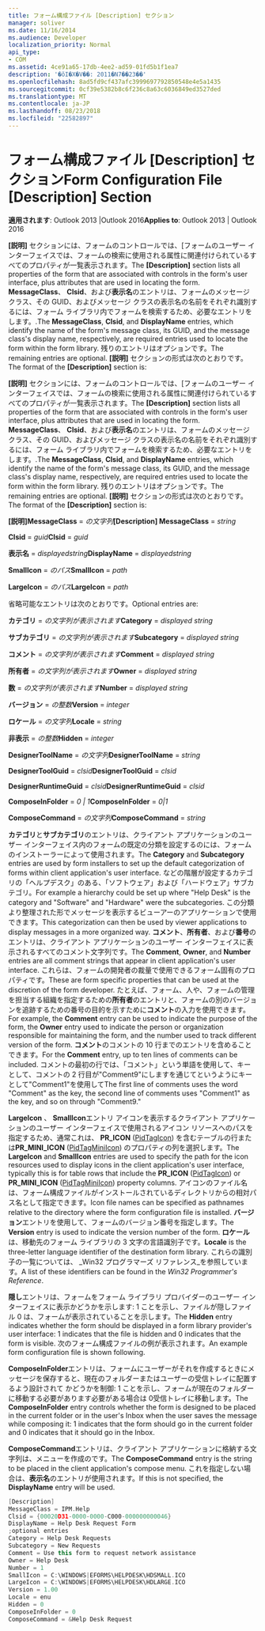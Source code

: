 ```yaml
---
title: フォーム構成ファイル [Description] セクション
manager: soliver
ms.date: 11/16/2014
ms.audience: Developer
localization_priority: Normal
api_type:
- COM
ms.assetid: 4ce91a65-17db-4ee2-ad59-01fd5b1f1ea7
description: '�ŏI�X�V��: 2011�N7��23��'
ms.openlocfilehash: 8ad5fd9cf437afc3999697792850548e4e5a1435
ms.sourcegitcommit: 0cf39e5382b8c6f236c8a63c6036849ed3527ded
ms.translationtype: MT
ms.contentlocale: ja-JP
ms.lasthandoff: 08/23/2018
ms.locfileid: "22582897"
---
```

# <a name="form-configuration-file-description-section"></a><span data-ttu-id="cca11-103">フォーム構成ファイル [Description] セクション</span><span class="sxs-lookup"><span data-stu-id="cca11-103">Form Configuration File [Description] Section</span></span>
 
<span data-ttu-id="cca11-104">**適用されます**: Outlook 2013 |Outlook 2016</span><span class="sxs-lookup"><span data-stu-id="cca11-104">**Applies to**: Outlook 2013 | Outlook 2016</span></span> 
  
<span data-ttu-id="cca11-105">**[説明]** セクションには、フォームのコントロールでは、[フォームのユーザー インターフェイスでは、フォームの検索に使用される属性に関連付けられているすべてのプロパティが一覧表示されます。</span><span class="sxs-lookup"><span data-stu-id="cca11-105">The **[Description]** section lists all properties of the form that are associated with controls in the form's user interface, plus attributes that are used in locating the form.</span></span> <span data-ttu-id="cca11-106">**MessageClass**、 **Clsid**、および**表示名**のエントリは、フォームのメッセージ クラス、その GUID、およびメッセージ クラスの表示名の名前をそれぞれ識別するには、フォーム ライブラリ内でフォームを検索するため、必要なエントリをします。.</span><span class="sxs-lookup"><span data-stu-id="cca11-106">The **MessageClass**, **Clsid**, and **DisplayName** entries, which identify the name of the form's message class, its GUID, and the message class's display name, respectively, are required entries used to locate the form within the form library.</span></span> <span data-ttu-id="cca11-107">残りのエントリはオプションです。</span><span class="sxs-lookup"><span data-stu-id="cca11-107">The remaining entries are optional.</span></span> <span data-ttu-id="cca11-108">**[説明]** セクションの形式は次のとおりです。</span><span class="sxs-lookup"><span data-stu-id="cca11-108">The format of the **[Description]** section is:</span></span> 
  
<span data-ttu-id="cca11-109">**[説明]** セクションには、フォームのコントロールでは、[フォームのユーザー インターフェイスでは、フォームの検索に使用される属性に関連付けられているすべてのプロパティが一覧表示されます。</span><span class="sxs-lookup"><span data-stu-id="cca11-109">The **[Description]** section lists all properties of the form that are associated with controls in the form's user interface, plus attributes that are used in locating the form.</span></span> <span data-ttu-id="cca11-110">**MessageClass**、 **Clsid**、および**表示名**のエントリは、フォームのメッセージ クラス、その GUID、およびメッセージ クラスの表示名の名前をそれぞれ識別するには、フォーム ライブラリ内でフォームを検索するため、必要なエントリをします。.</span><span class="sxs-lookup"><span data-stu-id="cca11-110">The **MessageClass**, **Clsid**, and **DisplayName** entries, which identify the name of the form's message class, its GUID, and the message class's display name, respectively, are required entries used to locate the form within the form library.</span></span> <span data-ttu-id="cca11-111">残りのエントリはオプションです。</span><span class="sxs-lookup"><span data-stu-id="cca11-111">The remaining entries are optional.</span></span> <span data-ttu-id="cca11-112">**[説明]** セクションの形式は次のとおりです。</span><span class="sxs-lookup"><span data-stu-id="cca11-112">The format of the **[Description]** section is:</span></span> 
  
 <span data-ttu-id="cca11-113">**[説明]MessageClass** =  _の文字列_</span><span class="sxs-lookup"><span data-stu-id="cca11-113">**[Description] MessageClass** =  _string_</span></span>
  
 <span data-ttu-id="cca11-114">**Clsid** =  _guid_</span><span class="sxs-lookup"><span data-stu-id="cca11-114">**Clsid** =  _guid_</span></span>
  
 <span data-ttu-id="cca11-115">**表示名** =  _displayedstring_</span><span class="sxs-lookup"><span data-stu-id="cca11-115">**DisplayName** =  _displayedstring_</span></span>
  
 <span data-ttu-id="cca11-116">**SmallIcon** =  _のパス_</span><span class="sxs-lookup"><span data-stu-id="cca11-116">**SmallIcon** =  _path_</span></span>
  
 <span data-ttu-id="cca11-117">**LargeIcon** =  _のパス_</span><span class="sxs-lookup"><span data-stu-id="cca11-117">**LargeIcon** =  _path_</span></span>
  
<span data-ttu-id="cca11-118">省略可能なエントリは次のとおりです。</span><span class="sxs-lookup"><span data-stu-id="cca11-118">Optional entries are:</span></span>
  
 <span data-ttu-id="cca11-119">**カテゴリ** =  _の文字列が表示されます_</span><span class="sxs-lookup"><span data-stu-id="cca11-119">**Category** =  _displayed string_</span></span>
  
 <span data-ttu-id="cca11-120">**サブカテゴリ** =  _の文字列が表示されます_</span><span class="sxs-lookup"><span data-stu-id="cca11-120">**Subcategory** =  _displayed string_</span></span>
  
 <span data-ttu-id="cca11-121">**コメント** =  _の文字列が表示されます_</span><span class="sxs-lookup"><span data-stu-id="cca11-121">**Comment** =  _displayed string_</span></span>
  
 <span data-ttu-id="cca11-122">**所有者** =  _の文字列が表示されます_</span><span class="sxs-lookup"><span data-stu-id="cca11-122">**Owner** =  _displayed string_</span></span>
  
 <span data-ttu-id="cca11-123">**数** =  _の文字列が表示されます_</span><span class="sxs-lookup"><span data-stu-id="cca11-123">**Number** =  _displayed string_</span></span>
  
 <span data-ttu-id="cca11-124">**バージョン** =  _の整数_</span><span class="sxs-lookup"><span data-stu-id="cca11-124">**Version** =  _integer_</span></span>
  
 <span data-ttu-id="cca11-125">**ロケール** =  _の文字列_</span><span class="sxs-lookup"><span data-stu-id="cca11-125">**Locale** =  _string_</span></span>
  
 <span data-ttu-id="cca11-126">**非表示** =  _の整数_</span><span class="sxs-lookup"><span data-stu-id="cca11-126">**Hidden** =  _integer_</span></span>
  
 <span data-ttu-id="cca11-127">**DesignerToolName** =  _の文字列_</span><span class="sxs-lookup"><span data-stu-id="cca11-127">**DesignerToolName** =  _string_</span></span>
  
 <span data-ttu-id="cca11-128">**DesignerToolGuid** =  _clsid_</span><span class="sxs-lookup"><span data-stu-id="cca11-128">**DesignerToolGuid** =  _clsid_</span></span>
  
 <span data-ttu-id="cca11-129">**DesignerRuntimeGuid** =  _clsid_</span><span class="sxs-lookup"><span data-stu-id="cca11-129">**DesignerRuntimeGuid** =  _clsid_</span></span>
  
 <span data-ttu-id="cca11-130">**ComposeInFolder** =  _0 | 1_</span><span class="sxs-lookup"><span data-stu-id="cca11-130">**ComposeInFolder** =  _0|1_</span></span>
  
 <span data-ttu-id="cca11-131">**ComposeCommand** =  _の文字列_</span><span class="sxs-lookup"><span data-stu-id="cca11-131">**ComposeCommand** =  _string_</span></span>
  
<span data-ttu-id="cca11-132">**カテゴリ**と**サブカテゴリ**のエントリは、クライアント アプリケーションのユーザー インターフェイス内のフォームの既定の分類を設定するのには、フォームのインストーラーによって使用されます。</span><span class="sxs-lookup"><span data-stu-id="cca11-132">The **Category** and **Subcategory** entries are used by form installers to set up the default categorization of forms within client application's user interface.</span></span> <span data-ttu-id="cca11-133">などの階層が設定するカテゴリの「ヘルプデスク」のある、「ソフトウェア」および「ハードウェア」サブカテゴリ。</span><span class="sxs-lookup"><span data-stu-id="cca11-133">For example a hierarchy could be set up where "Help Desk" is the category and "Software" and "Hardware" were the subcategories.</span></span> <span data-ttu-id="cca11-134">この分類より整理された形でメッセージを表示するビューアーのアプリケーションで使用できます。</span><span class="sxs-lookup"><span data-stu-id="cca11-134">This categorization can then be used by viewer applications to display messages in a more organized way.</span></span> <span data-ttu-id="cca11-135">**コメント**、**所有者**、および**番号**のエントリは、クライアント アプリケーションのユーザー インターフェイスに表示されるすべてのコメント文字列です。</span><span class="sxs-lookup"><span data-stu-id="cca11-135">The **Comment**, **Owner**, and **Number** entries are all comment strings that appear in client application's user interface.</span></span> <span data-ttu-id="cca11-136">これらは、フォームの開発者の裁量で使用できるフォーム固有のプロパティです。</span><span class="sxs-lookup"><span data-stu-id="cca11-136">These are form specific properties that can be used at the discretion of the form developer.</span></span> <span data-ttu-id="cca11-137">たとえば、フォーム、人や、フォームの管理を担当する組織を指定するための**所有者**のエントリと、フォームの別のバージョンを追跡するための番号の目的を示すために**コメント**の入力を使用できます。</span><span class="sxs-lookup"><span data-stu-id="cca11-137">For example, the **Comment** entry can be used to indicate the purpose of the form, the **Owner** entry used to indicate the person or organization responsible for maintaining the form, and the number used to track different version of the form.</span></span> <span data-ttu-id="cca11-138">**コメント**のコメントの 10 行までのエントリを含めることできます。</span><span class="sxs-lookup"><span data-stu-id="cca11-138">For the **Comment** entry, up to ten lines of comments can be included.</span></span> <span data-ttu-id="cca11-139">コメントの最初の行では、「コメント」という単語を使用して、キーとして、コメントの 2 行目が"Comment9"にしますを通じてというようにキーとして"Comment1"を使用して</span><span class="sxs-lookup"><span data-stu-id="cca11-139">The first line of comments uses the word "Comment" as the key, the second line of comments uses "Comment1" as the key, and so on through "Comment9."</span></span> 
  
<span data-ttu-id="cca11-140">**LargeIcon** 、 **SmallIcon**エントリ アイコンを表示するクライアント アプリケーションのユーザー インターフェイスで使用されるアイコン リソースへのパスを指定するため、通常これは、 **PR_ICON** ([PidTagIcon](pidtagicon-canonical-property.md)) を含むテーブルの行または**PR_MINI_ICON** ([PidTagMiniIcon](pidtagminiicon-canonical-property.md)) のプロパティの列を選択します。</span><span class="sxs-lookup"><span data-stu-id="cca11-140">The **LargeIcon** and **SmallIcon** entries are used to specify the path for the icon resources used to display icons in the client application's user interface, typically this is for table rows that include the **PR_ICON** ([PidTagIcon](pidtagicon-canonical-property.md)) or **PR_MINI_ICON** ([PidTagMiniIcon](pidtagminiicon-canonical-property.md)) property columns.</span></span> <span data-ttu-id="cca11-141">アイコンのファイル名は、フォーム構成ファイルがインストールされているディレクトリからの相対パス名として指定できます。</span><span class="sxs-lookup"><span data-stu-id="cca11-141">Icon file names can be specified as pathnames relative to the directory where the form configuration file is installed.</span></span> <span data-ttu-id="cca11-142">**バージョン**エントリを使用して、フォームのバージョン番号を指定します。</span><span class="sxs-lookup"><span data-stu-id="cca11-142">The **Version** entry is used to indicate the version number of the form.</span></span> <span data-ttu-id="cca11-143">**ロケール**は、移動先のフォーム ライブラリの 3 文字の言語識別子です。</span><span class="sxs-lookup"><span data-stu-id="cca11-143">**Locale** is the three-letter language identifier of the destination form library.</span></span> <span data-ttu-id="cca11-144">これらの識別子の一覧については、 _Win32 プログラマーズ リファレンス_を参照しています。</span><span class="sxs-lookup"><span data-stu-id="cca11-144">A list of these identifiers can be found in the  _Win32 Programmer's Reference_.</span></span>
  
<span data-ttu-id="cca11-145">**隠し**エントリは、フォームをフォーム ライブラリ プロバイダーのユーザー インターフェイスに表示かどうかを示します: 1 ことを示し、ファイルが隠しファイル 0 は、フォームが表示されていることを示します。</span><span class="sxs-lookup"><span data-stu-id="cca11-145">The **Hidden** entry indicates whether the form should be displayed in a form library provider's user interface: 1 indicates that the file is hidden and 0 indicates that the form is visible.</span></span> <span data-ttu-id="cca11-146">次のフォーム構成ファイルの例が表示されます。</span><span class="sxs-lookup"><span data-stu-id="cca11-146">An example form configuration file is shown following.</span></span> 
  
<span data-ttu-id="cca11-147">**ComposeInFolder**エントリは、フォームにユーザーがそれを作成するときにメッセージを保存すると、現在のフォルダーまたはユーザーの受信トレイに配置するよう設計されて かどうかを制御: 1 ことを示し、フォームが現在のフォルダーに移動する必要があります必要がある場合は 0受信トレイに移動します。</span><span class="sxs-lookup"><span data-stu-id="cca11-147">The **ComposeInFolder** entry controls whether the form is designed to be placed in the current folder or in the user's Inbox when the user saves the message while composing it: 1 indicates that the form should go in the current folder and 0 indicates that it should go in the Inbox.</span></span> 
  
<span data-ttu-id="cca11-148">**ComposeCommand**エントリは、クライアント アプリケーションに格納する文字列は、メニューを作成のです。</span><span class="sxs-lookup"><span data-stu-id="cca11-148">The **ComposeCommand** entry is the string to be placed in the client application's compose menu.</span></span> <span data-ttu-id="cca11-149">これを指定しない場合は、**表示名**のエントリが使用されます。</span><span class="sxs-lookup"><span data-stu-id="cca11-149">If this is not specified, the **DisplayName** entry will be used.</span></span> 
  
```cpp
[Description]
MessageClass = IPM.Help
Clsid = {00020D31-0000-0000-C000-000000000046}
DisplayName = Help Desk Request Form
;optional entries
Category = Help Desk Requests
Subcategory = New Requests
Comment = Use this form to request network assistance
Owner = Help Desk
Number = 1
SmallIcon = C:\WINDOWS|EFORMS\HELPDESK\HDSMALL.ICO
LargeIcon = C:\WINDOWS|EFORMS\HELPDESK\HDLARGE.ICO
Version = 1.00
Locale = enu
Hidden = 0
ComposeInFolder = 0
ComposeCommand = &Help Desk Request
 
```


